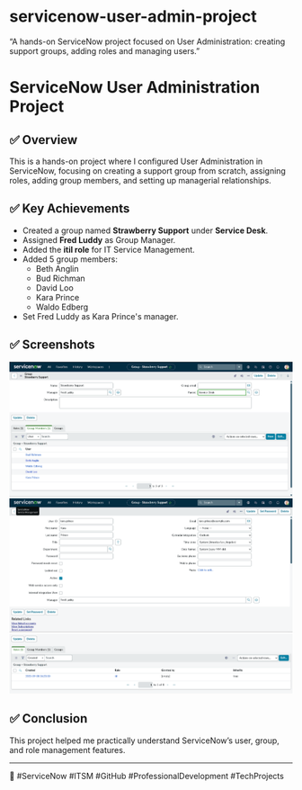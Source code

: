 # servicenow-user-admin-project
“A hands-on ServiceNow project focused on User Administration: creating support groups, adding roles and managing users.”
# ServiceNow User Administration Project

## ✅ Overview
This is a hands-on project where I configured User Administration in ServiceNow, focusing on creating a support group from scratch, assigning roles, adding group members, and setting up managerial relationships.

## ✅ Key Achievements
- Created a group named **Strawberry Support** under **Service Desk**.
- Assigned **Fred Luddy** as Group Manager.
- Added the **itil role** for IT Service Management.
- Added 5 group members:
  - Beth Anglin
  - Bud Richman
  - David Loo
  - Kara Prince
  - Waldo Edberg
- Set Fred Luddy as Kara Prince's manager.

## ✅ Screenshots
![Strawberry Support Group](https://github.com/tanaygt/servicenow-user-admin-project/blob/main/Screenshot%202025-09-08%20190602.png)  
![Kara Prince User Record](https://github.com/tanaygt/servicenow-user-admin-project/blob/main/Screenshot%202025-09-08%20190632.png)  
![itil Role Assigned](https://github.com/tanaygt/servicenow-user-admin-project/blob/main/Screenshot%202025-09-08%20190713.png)

## ✅ Conclusion
This project helped me practically understand ServiceNow’s user, group, and role management features.

---

🔧 #ServiceNow #ITSM #GitHub #ProfessionalDevelopment #TechProjects
